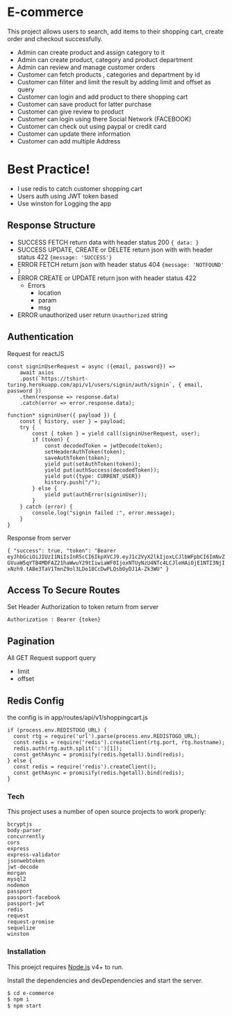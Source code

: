 # E-commerce

This project allows users to search, add items to their shopping cart, create order and checkout successfully.

- Admin can create product and assign category to it
- Admin can create product, category and product department
- Admin can review and manage customer orders
- Customer can fetch products , categories and department by id
- Customer can filiter and limit the result by adding limit and offset as query
- Customer can login and add product to there shopping cart
- Customer can save product for latter purchase
- Customer can give review to product
- Customer can login using there Social Network (FACEBOOK)
- Customer can check out using paypal or credit card
- Customer can update there information
- Customer can add multiple Address

# Best Practice!

- I use redis to catch customer shopping cart
- Users auth using JWT token based
- Use winston for Logging the app


## Response Structure

- SUCCESS FETCH return data with header status 200 `{ data: }`
- SUCCESS UPDATE, CREATE or DELETE return json with with header status 422 `{message: 'SUCCESS'}`
- ERROR FETCH return json with header status 404 `{message: 'NOTFOUND' }`
- ERROR CREATE or UPDATE return json with header status 422 
    - Errors
        - location
        - param
        - msg
- ERROR unauthorized user return `Unauthorized` string

## Authentication

Request for reactJS

```
const signinUserRequest = async ({email, password}) =>
    await axios
    .post(`https://tshirt-turing.herokuapp.com/api/v1/users/signin/auth/signin`, { email, password })
    .then(response => response.data)
    .catch(error => error.response.data);

function* signinUser({ payload }) {
    const { history, user } = payload;
    try {
        const { token } = yield call(signinUserRequest, user);
        if (token) {
            const decodedToken = jwtDecode(token);
            setHeaderAuthToken(token);
            saveAuthToken(token);
            yield put(setAuthToken(token));
            yield put(authSuccess(decodedToken));
            yield put({type: CURRENT_USER})
            history.push("/");
        } else {
            yield put(authError(signinUser));
        }
    } catch (error) {
        console.log("signin failed :", error.message);
    }
}
```

Response from server

`{ "success": true, "token": "Bearer eyJhbGciOiJIUzI1NiIsInR5cCI6IkpXVCJ9.eyJ1c2VyX2lkIjoxLCJlbWFpbCI6ImNvZGVuaW5qYTB4MDFAZ21haWwuY29tIiwiaWF0IjoxNTUyNzU4NTc4LCJleHAiOjE1NTI3NjIxNzh9.tABe3TaV1TmnZ9ol3LDo18CcDwPLQsbOyDJ1A-Zk3WU" }`

## Access To Secure Routes
Set Header Authorization to token return from server
```
Authorization : Bearer {token}

```

## Pagination

All GET Request support query

- limit
- offset

## Redis Config
the config is in app/routes/api/v1/shoppingcart.js

````
if (process.env.REDISTOGO_URL) {
  const rtg = require('url').parse(process.env.REDISTOGO_URL);
  const redis = require('redis').createClient(rtg.port, rtg.hostname);
  redis.auth(rtg.auth.split(':')[1]);
  const gethAsync = promisify(redis.hgetall).bind(redis);
} else {
  const redis = require('redis').createClient();
  const gethAsync = promisify(redis.hgetall).bind(redis);
}
````
### Tech

This project uses a number of open source projects to work properly:

    bcryptjs
    body-parser
    concurrently
    cors
    express
    express-validator
    jsonwebtoken
    jwt-decode
    morgan
    mysql2
    nodemon
    passport
    passport-facebook
    passport-jwt
    redis
    request
    request-promise
    sequelize
    winston

### Installation

This proejct requires [Node.js](https://nodejs.org/) v4+ to run.

Install the dependencies and devDependencies and start the server.

```sh
$ cd e-commerce
$ npm i
$ npm start
```
